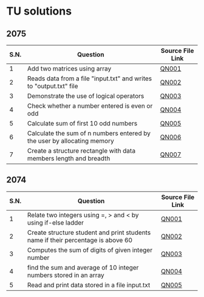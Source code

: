 # TU solutions

## 2075

| S.N. | Question                                                                | Source File Link      |
| ---- | ----------------------------------------------------------------------- | --------------------- |
| 1    | Add two matrices using array                                            | [QN001](2075/QN001.c) |
| 2    | Reads data from a file "input.txt" and writes to "output.txt" file      | [QN002](2075/QN002.c) |
| 3    | Demonstrate the use of logical operators                                | [QN003](2075/QN003.c) |
| 4    | Check whether a number entered is even or odd                           | [QN004](2075/QN004.c) |
| 5    | Calculate sum of first 10 odd numbers                                   | [QN005](2075/QN005.c) |
| 6    | Calculate the sum of n numbers entered by the user by allocating memory | [QN006](2075/QN006.c) |
| 7    | Create a structure rectangle with data members length and breadth       | [QN007](2075/QN007.c) |

## 2074

| S.N. | Question                                                                         | Source File Link      |
| ---- | -------------------------------------------------------------------------------- | --------------------- |
| 1    | Relate two integers using =, > and < by using if-else ladder                     | [QN001](2074/QN001.c) |
| 2    | Create structure student and print students name if their percentage is above 60 | [QN002](2074/QN002.c) |
| 3    | Computes the sum of digits of given integer number                               | [QN003](2074/QN003.c) |
| 4    | find the sum and average of 10 integer numbers stored in an array                | [QN004](2074/QN004.c) |
| 5    | Read and print data stored in a file input.txt                                   | [QN005](2074/QN005.c) |
